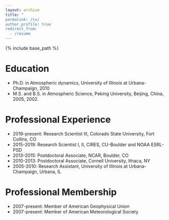 ```yaml
---
layout: archive
title: "
permalink: /cv/
author_profile: true
redirect_from:
  - /resume
---
```


{% include base_path %}

Education
======
* Ph.D. in Atmospheric dynamics, University of Illinois at Urbana-Champaign, 2010
* M.S. and B.S. in Atmospheric Science, Peking University, Beijing, China, 2005, 2002.

Professional Experience
======

* 2019-present: Research Scientist III, Colorado State University, Fort Collins, CO                
* 2015-2019: Research Scientist I, II, CIRES, CU-Boulder and NOAA ESRL-PSD	   
* 2013-2015: Postdoctoral Associate, NCAR, Boulder, CO				   
* 2010-2013: Postdoctoral Associate, Cornell University, Ithaca, NY	                           
* 2005-2010: Research Assistant, University of Illinois at Urbana-Champaign, Urbana, IL 

Professional Membership
======
* 2007-present: Member of American Geophysical Union 
* 2007-present: Member of American Meteorological Society 
